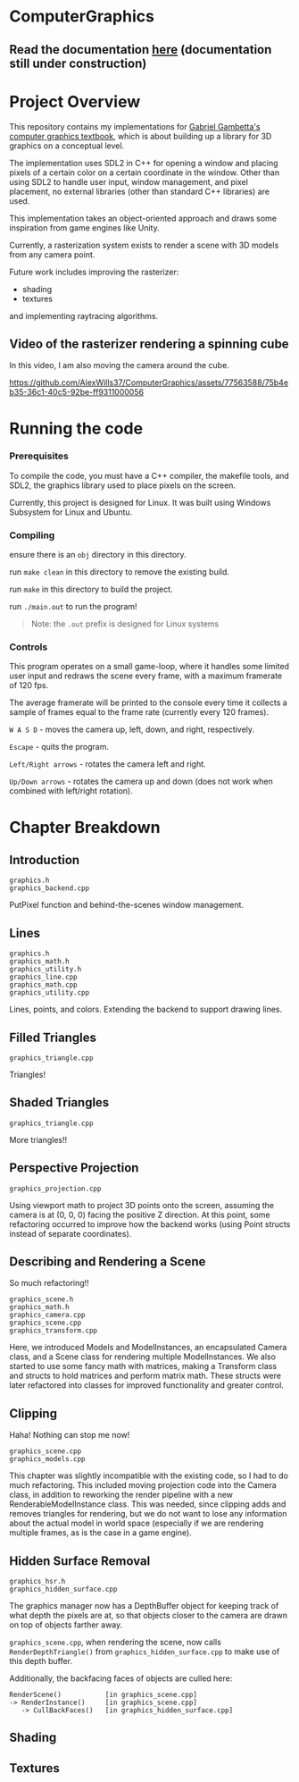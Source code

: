 # ComputerGraphics
## Read the documentation [here](documentation/GraphicsManager.md) (documentation still under construction)

# Project Overview
This repository contains my implementations for [Gabriel Gambetta's computer graphics textbook](https://gabrielgambetta.com/computer-graphics-from-scratch/), which is about building up a 
library for 3D graphics on a conceptual level.

The implementation uses SDL2 in C++ for opening a window and placing pixels
of a certain color on a certain coordinate in the window.
Other than using SDL2 to handle user input, window management, and pixel placement,
no external libraries (other than standard C++ libraries) are used.

This implementation takes an object-oriented approach and draws some inspiration
from game engines like Unity.

Currently, a rasterization system exists to render a scene with 3D models
from any camera point. 

Future work includes improving the rasterizer:
- shading
- textures

and implementing raytracing algorithms.

## Video of the rasterizer rendering a spinning cube
In this video, I am also moving the camera around the cube.

https://github.com/AlexWills37/ComputerGraphics/assets/77563588/75b4eb35-36c1-40c5-92be-ff9311000056



# Running the code
### Prerequisites
To compile the code, you must have a C++ compiler, the makefile tools, and SDL2, the graphics library used to place pixels on the screen.

Currently, this project is designed for Linux. It was built using Windows Subsystem for Linux and Ubuntu.

### Compiling
ensure there is an `obj` directory in this directory.

run `make clean` in this directory to remove the existing build.

run `make` in this directory to build the project.

run `./main.out` to run the program!
> Note: the `.out` prefix is designed for Linux systems

### Controls
This program operates on a small game-loop, where it handles some limited user input and redraws the scene every frame, with a maximum framerate of 120 fps.

The average framerate will be printed to the console every time it collects a sample of frames equal to the frame rate (currently every 120 frames).

`W A S D` - moves the camera up, left, down, and right, respectively.

`Escape` - quits the program.

`Left/Right arrows` - rotates the camera left and right.

`Up/Down arrows` - rotates the camera up and down (does not work when combined with left/right rotation).


# Chapter Breakdown
## Introduction
```
graphics.h
graphics_backend.cpp
```
PutPixel function and behind-the-scenes window management.
## Lines
```
graphics.h
graphics_math.h
graphics_utility.h
graphics_line.cpp
graphics_math.cpp
graphics_utility.cpp
```
Lines, points, and colors. Extending the backend to support drawing lines.

## Filled Triangles
```
graphics_triangle.cpp
```
Triangles!

## Shaded Triangles
```
graphics_triangle.cpp
```
More triangles!!

## Perspective Projection
```
graphics_projection.cpp
```
Using viewport math to project 3D points onto the screen, assuming the camera is
at (0, 0, 0) facing the positive Z direction. At this point, some refactoring
occurred to improve how the backend works (using Point structs instead of 
separate coordinates).

## Describing and Rendering a Scene
So much refactoring!!
```
graphics_scene.h
graphics_math.h
graphics_camera.cpp
graphics_scene.cpp
graphics_transform.cpp
```
Here, we introduced Models and ModelInstances, an encapsulated Camera class,
and a Scene class for rendering multiple ModelInstances. We also started to
use some fancy math with matrices, making a Transform class and structs to 
hold matrices and perform matrix math. These structs were later refactored
into classes for improved functionality and greater control.

## Clipping
Haha! Nothing can stop me now!
```
graphics_scene.cpp
graphics_models.cpp
```
This chapter was slightly incompatible with the existing code, so I had to do much refactoring. This included moving projection code into the Camera class, in
addition to reworking the render pipeline with a new RenderableModelInstance
class. This was needed, since clipping adds and removes triangles for rendering,
but we do not want to lose any information about the actual model in world
space (especially if we are rendering multiple frames, as is the case in
a game engine).

## Hidden Surface Removal

```
graphics_hsr.h
graphics_hidden_surface.cpp
```
The graphics manager now has a DepthBuffer object for keeping track of what depth the pixels are at,
so that objects closer to the camera are drawn on top of objects farther away.

`graphics_scene.cpp`, when rendering the scene, now calls `RenderDepthTriangle()` from `graphics_hidden_surface.cpp` to make use of this depth buffer.

Additionally, the backfacing faces of objects are culled here:
```
RenderScene()           [in graphics_scene.cpp]
-> RenderInstance()     [in graphics_scene.cpp]
   -> CullBackFaces()   [in graphics_hidden_surface.cpp]
```


## Shading

## Textures
